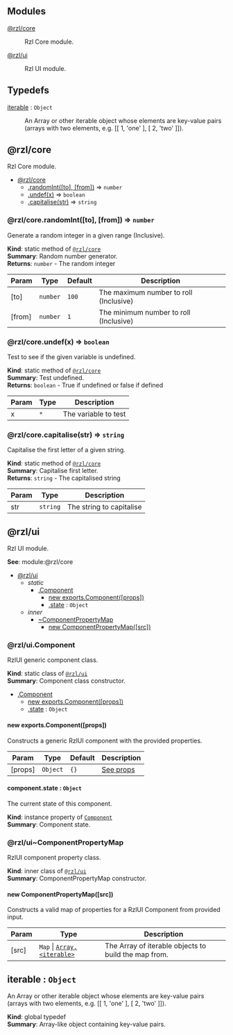 ## Modules

<dl>
<dt><a href="#module_@rzl/core">@rzl/core</a></dt>
<dd><p>Rzl Core module.</p>
</dd>
<dt><a href="#module_@rzl/ui">@rzl/ui</a></dt>
<dd><p>Rzl UI module.</p>
</dd>
</dl>

## Typedefs

<dl>
<dt><a href="#iterable">iterable</a> : <code>Object</code></dt>
<dd><p>An Array or other iterable object whose elements are key-value pairs
(arrays with two elements, e.g. [[ 1, &#39;one&#39; ], [ 2, &#39;two&#39; ]]).</p>
</dd>
</dl>

<a name="module_@rzl/core"></a>

## @rzl/core
Rzl Core module.


* [@rzl/core](#module_@rzl/core)
    * [.randomInt([to], [from])](#module_@rzl/core.randomInt) ⇒ <code>number</code>
    * [.undef(x)](#module_@rzl/core.undef) ⇒ <code>boolean</code>
    * [.capitalise(str)](#module_@rzl/core.capitalise) ⇒ <code>string</code>

<a name="module_@rzl/core.randomInt"></a>

### @rzl/core.randomInt([to], [from]) ⇒ <code>number</code>
Generate a random integer in a given range (Inclusive).

**Kind**: static method of [<code>@rzl/core</code>](#module_@rzl/core)  
**Summary**: Random number generator.  
**Returns**: <code>number</code> - The random integer  

| Param | Type | Default | Description |
| --- | --- | --- | --- |
| [to] | <code>number</code> | <code>100</code> | The maximum number to roll (Inclusive) |
| [from] | <code>number</code> | <code>1</code> | The minimum number to roll (Inclusive) |

<a name="module_@rzl/core.undef"></a>

### @rzl/core.undef(x) ⇒ <code>boolean</code>
Test to see if the given variable is undefined.

**Kind**: static method of [<code>@rzl/core</code>](#module_@rzl/core)  
**Summary**: Test undefined.  
**Returns**: <code>boolean</code> - True if undefined or false if defined  

| Param | Type | Description |
| --- | --- | --- |
| x | <code>\*</code> | The variable to test |

<a name="module_@rzl/core.capitalise"></a>

### @rzl/core.capitalise(str) ⇒ <code>string</code>
Capitalise the first letter of a given string.

**Kind**: static method of [<code>@rzl/core</code>](#module_@rzl/core)  
**Summary**: Capitalise first letter.  
**Returns**: <code>string</code> - The capitalised string  

| Param | Type | Description |
| --- | --- | --- |
| str | <code>string</code> | The string to capitalise |

<a name="module_@rzl/ui"></a>

## @rzl/ui
Rzl UI module.

**See**: module:@rzl/core  

* [@rzl/ui](#module_@rzl/ui)
    * _static_
        * [.Component](#module_@rzl/ui.Component)
            * [new exports.Component([props])](#new_module_@rzl/ui.Component_new)
            * [.state](#module_@rzl/ui.Component+state) : <code>Object</code>
    * _inner_
        * [~ComponentPropertyMap](#module_@rzl/ui..ComponentPropertyMap)
            * [new ComponentPropertyMap([src])](#new_module_@rzl/ui..ComponentPropertyMap_new)

<a name="module_@rzl/ui.Component"></a>

### @rzl/ui.Component
RzlUI generic component class.

**Kind**: static class of [<code>@rzl/ui</code>](#module_@rzl/ui)  
**Summary**: Component class constructor.  

* [.Component](#module_@rzl/ui.Component)
    * [new exports.Component([props])](#new_module_@rzl/ui.Component_new)
    * [.state](#module_@rzl/ui.Component+state) : <code>Object</code>

<a name="new_module_@rzl/ui.Component_new"></a>

#### new exports.Component([props])
Constructs a generic RzlUI component with the provided properties.


| Param | Type | Default | Description |
| --- | --- | --- | --- |
| [props] | <code>Object</code> | <code>{}</code> | [See props](module:@rzl/ui.Component#props) |

<a name="module_@rzl/ui.Component+state"></a>

#### component.state : <code>Object</code>
The current state of this component.

**Kind**: instance property of [<code>Component</code>](#module_@rzl/ui.Component)  
**Summary**: Component state.  
<a name="module_@rzl/ui..ComponentPropertyMap"></a>

### @rzl/ui~ComponentPropertyMap
RzlUI component property class.

**Kind**: inner class of [<code>@rzl/ui</code>](#module_@rzl/ui)  
**Summary**: ComponentPropertyMap constructor.  
<a name="new_module_@rzl/ui..ComponentPropertyMap_new"></a>

#### new ComponentPropertyMap([src])
Constructs a valid map of properties for a RzlUI Component from provided input.


| Param | Type | Description |
| --- | --- | --- |
| [src] | <code>Map</code> \| [<code>Array.&lt;iterable&gt;</code>](#iterable) | The Array of iterable objects to build the map from. |

<a name="iterable"></a>

## iterable : <code>Object</code>
An Array or other iterable object whose elements are key-value pairs
(arrays with two elements, e.g. [[ 1, 'one' ], [ 2, 'two' ]]).

**Kind**: global typedef  
**Summary**: Array-like object containing key-value pairs.  
